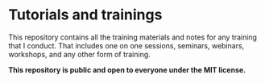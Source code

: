 # Tutorials and trainings

This repository contains all the training materials and notes for any training that I conduct.
That includes one on one sessions, seminars, webinars, workshops, and any other form of training.</br>

**This repository is public and open to everyone under the MIT license.**
